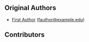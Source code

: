 Original Authors
----------------

 * [First Author](https://example.edu/~fauthor) (fauthor@example.edu)

Contributors
------------

